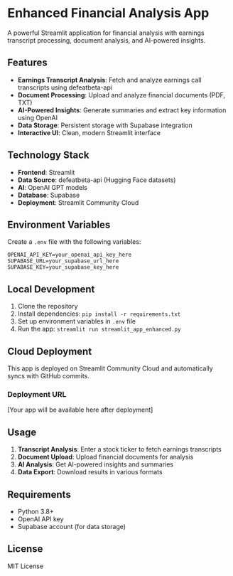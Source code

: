 # Enhanced Financial Analysis App

A powerful Streamlit application for financial analysis with earnings transcript processing, document analysis, and AI-powered insights.

## Features

- **Earnings Transcript Analysis**: Fetch and analyze earnings call transcripts using defeatbeta-api
- **Document Processing**: Upload and analyze financial documents (PDF, TXT)
- **AI-Powered Insights**: Generate summaries and extract key information using OpenAI
- **Data Storage**: Persistent storage with Supabase integration
- **Interactive UI**: Clean, modern Streamlit interface

## Technology Stack

- **Frontend**: Streamlit
- **Data Source**: defeatbeta-api (Hugging Face datasets)
- **AI**: OpenAI GPT models
- **Database**: Supabase
- **Deployment**: Streamlit Community Cloud

## Environment Variables

Create a `.env` file with the following variables:

```env
OPENAI_API_KEY=your_openai_api_key_here
SUPABASE_URL=your_supabase_url_here
SUPABASE_KEY=your_supabase_key_here
```

## Local Development

1. Clone the repository
2. Install dependencies: `pip install -r requirements.txt`
3. Set up environment variables in `.env` file
4. Run the app: `streamlit run streamlit_app_enhanced.py`

## Cloud Deployment

This app is deployed on Streamlit Community Cloud and automatically syncs with GitHub commits.

### Deployment URL
[Your app will be available here after deployment]

## Usage

1. **Transcript Analysis**: Enter a stock ticker to fetch earnings transcripts
2. **Document Upload**: Upload financial documents for analysis
3. **AI Analysis**: Get AI-powered insights and summaries
4. **Data Export**: Download results in various formats

## Requirements

- Python 3.8+
- OpenAI API key
- Supabase account (for data storage)

## License

MIT License
